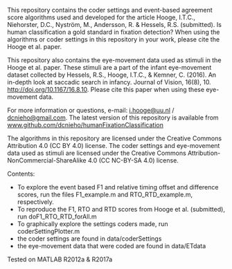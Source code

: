 This repository contains the coder settings and event-based agreement
score algorithms used and developed for the article
Hooge, I.T.C., Niehorster, D.C., Nyström, M., Andersson, R. & Hessels,
R.S. (submitted). Is human classification a gold standard in fixation
detection?
When using the algorithms or coder settings in this repository in your
work, please cite the Hooge et al. paper.

This repository also contains the eye-movement data used as stimuli in
the Hooge et al. paper. These stimuli are a part of the infant
eye-movement dataset collected by Hessels, R.S., Hooge, I.T.C., &
Kemner, C. (2016). An in-depth look at saccadic search in infancy.
Journal of Vision, 16(8), 10. http://doi.org/10.1167/16.8.10. Please
cite this paper when using these eye-movement data.

For more information or questions, e-mail: i.hooge@uu.nl /
dcnieho@gmail.com. The latest version of this repository is available
from www.github.com/dcnieho/humanFixationClassification

The algorithms in this repository are licensed under the Creative
Commons Attribution 4.0 (CC BY 4.0) license. The coder settings and
eye-movement data used as stimuli are licensed under the Creative
Commons Attribution-NonCommercial-ShareAlike 4.0 (CC NC-BY-SA 4.0)
license.

Contents:
- To explore the event based F1 and relative timing offset and difference
  scores, run the files F1_example.m and RTO_RTD_example.m, respectively.
- To reproduce the F1, RTO and RTD scores from Hooge et al. (submitted),
  run doF1_RTO_RTD_forAll.m
- To graphically explore the settings coders made, run
  coderSettingPlotter.m
- the coder settings are found in data/coderSettings
- the eye-movement data that were coded are found in data/ETdata

Tested on MATLAB R2012a & R2017a
